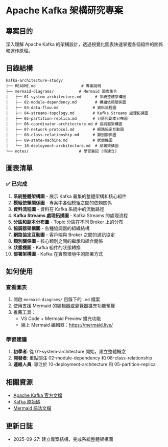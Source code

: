 # Apache Kafka 架構研究專案

## 專案目的
深入理解 Apache Kafka 的架構設計，透過視覺化圖表快速掌握各個組件的關係和運作原理。

## 目錄結構
```
kafka-architecture-study/
├── README.md                    # 專案說明
├── mermaid-diagrams/           # Mermaid 圖表集合
│   ├── 01-system-architecture.md      # 系統整體架構圖
│   ├── 02-module-dependency.md        # 模組依賴關係圖
│   ├── 03-data-flow.md               # 資料流程圖
│   ├── 04-streams-topology.md        # Kafka Streams 處理拓撲圖
│   ├── 05-partition-replica.md       # 分區和副本分布圖
│   ├── 06-coordinator-architecture.md # 協調器架構圖
│   ├── 07-network-protocol.md        # 網路協定互動圖
│   ├── 08-class-relationship.md      # 類別關係圖
│   ├── 09-state-machine.md           # 狀態機圖
│   └── 10-deployment-architecture.md  # 部署架構圖
└── notes/                      # 學習筆記 (待建立)
```

## 圖表清單

### ✅ 已完成
1. **系統整體架構圖** - 展示 Kafka 叢集的整體架構和核心組件
2. **模組依賴關係圖** - 專案中各個模組之間的依賴關係
3. **資料流程圖** - 資料在 Kafka 系統中的流動路徑
4. **Kafka Streams 處理拓撲圖** - Kafka Streams 的處理流程
5. **分區和副本分布圖** - Topic 分區在不同 Broker 上的分布
6. **協調器架構圖** - 各種協調器的組織結構
7. **網路協定互動圖** - 客戶端與 Broker 之間的通訊協定
8. **類別關係圖** - 核心類別之間的繼承和組合關係
9. **狀態機圖** - Kafka 組件的狀態轉換
10. **部署架構圖** - Kafka 在實際環境中的部署方式

## 如何使用

### 查看圖表
1. 開啟 `mermaid-diagrams/` 目錄下的 `.md` 檔案
2. 使用支援 Mermaid 的編輯器或瀏覽器擴充功能預覽
3. 推薦工具：
   - VS Code + Mermaid Preview 擴充功能
   - 線上 Mermaid 編輯器：https://mermaid.live/

### 學習建議
1. **初學者**: 從 01-system-architecture 開始，建立整體概念
2. **開發者**: 重點關注 02-module-dependency 和 08-class-relationship
3. **運維人員**: 專注於 10-deployment-architecture 和 05-partition-replica

## 相關資源
- [Apache Kafka 官方文檔](https://kafka.apache.org/documentation/)
- [Kafka 原始碼](https://github.com/apache/kafka)
- [Mermaid 語法文檔](https://mermaid-js.github.io/mermaid/)

## 更新日誌
- 2025-09-27: 建立專案結構，完成系統整體架構圖
